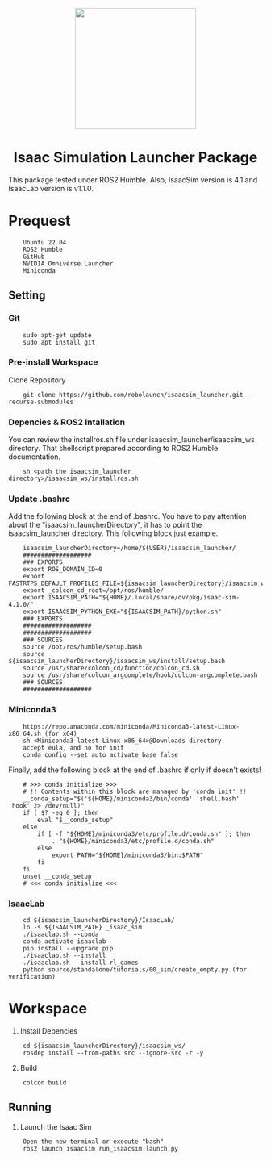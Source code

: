 <p align="center">
    <image with="320" height="240" src="https://raw.githubusercontent.com/robolaunch/trademark/main/logos/svg/rocket.svg">
</p>

<h1 align="center"> Isaac Simulation Launcher Package </h1>

This package tested under ROS2 Humble. Also, IsaacSim version is 4.1 and IsaacLab version is v1.1.0.

# Prequest
```
    Ubuntu 22.04
    ROS2 Humble
    GitHub
    NVIDIA Omniverse Launcher 
    Miniconda
```
## Setting
### Git
```
    sudo apt-get update
    sudo apt install git
```

### Pre-install Workspace
Clone Repository
```
    git clone https://github.com/robolaunch/isaacsim_launcher.git --recurse-submodules
```
### Depencies & ROS2 Intallation
You can review the installros.sh file under isaacsim_launcher/isaacsim_ws directory. That shellscript prepared according to ROS2 Humble documentation.
```
    sh <path the isaacsim_launcher directory>/isaacsim_ws/installros.sh
```
### Update .bashrc
Add the following block at the end of .bashrc. You have to pay attention about the "isaacsim_launcherDirectory", it has to point the isaacsim_launcher directory. This following block just example.
```
	isaacsim_launcherDirectory=/home/${USER}/isaacsim_launcher/
	###################
	### EXPORTS
	export ROS_DOMAIN_ID=0
	export FASTRTPS_DEFAULT_PROFILES_FILE=${isaacsim_launcherDirectory}/isaacsim_ws/fastdds.xml
	export _colcon_cd_root=/opt/ros/humble/
	export ISAACSIM_PATH="${HOME}/.local/share/ov/pkg/isaac-sim-4.1.0/"
	export ISAACSIM_PYTHON_EXE="${ISAACSIM_PATH}/python.sh"
	### EXPORTS
	###################
	###################
	### SOURCES
	source /opt/ros/humble/setup.bash
	source ${isaacsim_launcherDirectory}/isaacsim_ws/install/setup.bash
	source /usr/share/colcon_cd/function/colcon_cd.sh
	source /usr/share/colcon_argcomplete/hook/colcon-argcomplete.bash
	### SOURCES
	###################
``` 
### Miniconda3
```
    https://repo.anaconda.com/miniconda/Miniconda3-latest-Linux-x86_64.sh (for x64)
    sh <Miniconda3-latest-Linux-x86_64>@Downloads directory
    accept eula, and no for init
    conda config --set auto_activate_base false
```
Finally, add the following block at the end of .bashrc if only if doesn't exists!
```
    # >>> conda initialize >>>
    # !! Contents within this block are managed by 'conda init' !!
    __conda_setup="$('${HOME}/miniconda3/bin/conda' 'shell.bash' 'hook' 2> /dev/null)"
    if [ $? -eq 0 ]; then
        eval "$__conda_setup"
    else
        if [ -f "${HOME}/miniconda3/etc/profile.d/conda.sh" ]; then
            . "${HOME}/miniconda3/etc/profile.d/conda.sh"
        else
            export PATH="${HOME}/miniconda3/bin:$PATH"
        fi
    fi
    unset __conda_setup
    # <<< conda initialize <<<
```
### IsaacLab
```
    cd ${isaacsim_launcherDirectory}/IsaacLab/
    ln -s ${ISAACSIM_PATH} _isaac_sim
    ./isaaclab.sh --conda
    conda activate isaaclab
    pip install --upgrade pip
    ./isaaclab.sh --install
    ./isaaclab.sh --install rl_games
    python source/standalone/tutorials/00_sim/create_empty.py (for verification)
```

# Workspace

1. Install Depencies
```
    cd ${isaacsim_launcherDirectory}/isaacsim_ws/
    rosdep install --from-paths src --ignore-src -r -y
```
2. Build
```
    colcon build
```

## Running
1. Launch the Isaac Sim
```
    Open the new terminal or execute "bash"
    ros2 launch isaacsim run_isaacsim.launch.py
```
